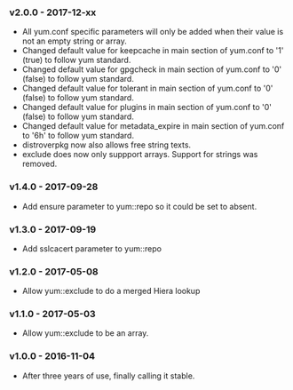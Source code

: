 ### v2.0.0 - 2017-12-xx
  * All yum.conf specific parameters will only be added when their value is not an empty string or array.
  * Changed default value for keepcache in main section of yum.conf to '1' (true) to follow yum standard.
  * Changed default value for gpgcheck in main section of yum.conf to '0' (false) to follow yum standard.
  * Changed default value for tolerant in main section of yum.conf to '0' (false) to follow yum standard.
  * Changed default value for plugins in main section of yum.conf to '0' (false) to follow yum standard.
  * Changed default value for metadata_expire in main section of yum.conf to '6h' to follow yum standard.
  * distroverpkg now also allows free string texts.
  * exclude does now only suppport arrays. Support for strings was removed.

### v1.4.0 - 2017-09-28
  * Add ensure parameter to yum::repo so it could be set to absent.

### v1.3.0 - 2017-09-19
  * Add sslcacert parameter to yum::repo

### v1.2.0 - 2017-05-08
  * Allow yum::exclude to do a merged Hiera lookup

### v1.1.0 - 2017-05-03
  * Allow yum::exclude to be an array.

### v1.0.0 - 2016-11-04
  * After three years of use, finally calling it stable.
